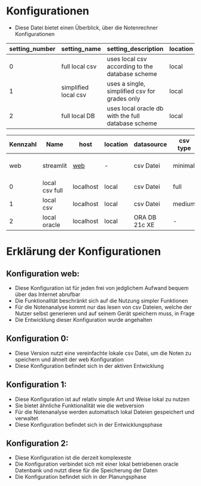# Konfigurationen
- Diese Datei bietet einen Überblick, über die Notenrechner Konfigurationen


| setting_number | setting_name         | setting_description                                | location | type              | size       | additional                      |
|----------------|----------------------|----------------------------------------------------|----------|-------------------|------------|---------------------------------|
| 0              | full local csv       | uses local csv according to the database scheme    | local    | appdata/user_data | full       | all except noten_simplified.csv |
| 1              | simplified local csv | uses a single, simplified csv for grades only      | local    | appdata/user_data | simplified | noten_simplified.csv            |
| 2              | full local DB        | uses local oracle db with the full database scheme | local    | --DATABASE--      | full+      | ORA 21c XE                      |




| Kennzahl | Name           | host                                         | location | datasource    | csv type | status                  |update/refernce                                          |
|----------|----------------|----------------------------------------------|----------|---------------|----------|-------------------------|---------------------------------------------------------|
| web      | streamlit      | [web](https://notenrechner.streamlitapp.com) | -        | csv Datei     | minimal  | TEST-DEPLOYED / HALTED  | [online version](https://notenrechner.anvilapp.com)     |
| 0        | local csv full | localhost                                    | local    | csv Datei     | full     | DEV                     |                                                         |
| 1        | local csv      | localhost                                    | local    | csv Datei     | medium   | DEV                     |                                                         |
| 2        | local oracle   | localhost                                    | local    | ORA DB 21c XE | -        | PLANING                 | [repo](https://github.com/fabischw/notenrechner)        |



# Erklärung der Konfigurationen

## Konfiguration web:
- Diese Konfiguration ist für jeden frei von jedglichem Aufwand bequem über das Internet abrufbar
- Die Funktionalität beschränkt sich auf die Nutzung simpler Funktionen
- Für die Notenanalyse kommt nur das lesen von csv Dateien, welche der Nutzer selbst generieren und auf seinem Gerät speichern muss, in Frage
- Die Entwicklung dieser Konfiguration wurde angehalten


## Konfiguration 0:
- Diese Version nutzt eine vereinfachte lokale csv Datei, um die Noten zu speichern und ähnelt der web Konfiguration
- Diese Konfiguration befindet sich in der aktiven Entwicklung


## Konfiguration 1:
- Diese Konfiguration ist auf relativ simple Art und Weise lokal zu nutzen
- Sie bietet ähnliche Funktionalität wie die webversion
- Für die Notenanalyse werden automatisch lokal Dateien gespeichert und verwaltet
- Diese Konfiguration befindet sich in der Entwicklungsphase


## Konfiguration 2:
- Diese Konfiguration ist die derzeit komplexeste
- Die Konfiguration verbindet sich mit einer lokal betriebenen oracle Datenbank und nutzt diese für die Speicherung der Daten
- Die Konfiguration befindet sich in der Planungsphase



